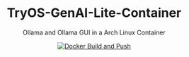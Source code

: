 <div align="center">

# TryOS-GenAI-Lite-Container

Ollama and Ollama GUI in a Arch Linux Container

[![Docker Build and Push](https://github.com/TryOS-Labs/TryOS-GenAI-Lite-Container/actions/workflows/Docker%20Build%20and%20Push.yaml/badge.svg)](https://github.com/TryOS-Labs/TryOS-GenAI-Lite-Container/actions/workflows/Docker%20Build%20and%20Push.yaml)

</div>
